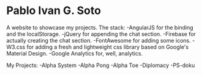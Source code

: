 # Pablo Ivan G. Soto
A website to showcase my projects. 
The stack:
-AngularJS for the binding and the localStorage.
-jQuery for appending the chat section.
-Firebase for actually creating the chat section.
-FontAwesome for adding some icons.
-W3.css for adding a fresh and lightweight css library based on Google's Material Design.
-Google Analytics for, well, analytics.

My Projects:
-Alpha System
-Alpha Pong
-Alpha Toe
-Diplomacy
-PS-doku
